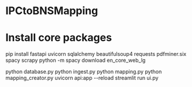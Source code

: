# IPCtoBNSMapping

# Install core packages
pip install fastapi uvicorn sqlalchemy beautifulsoup4 requests pdfminer.six spacy scrapy
python -m spacy download en_core_web_lg

python database.py
python ingest.py
python mapping.py
python mapping_creator.py
uvicorn api:app --reload
streamlit run ui.py
